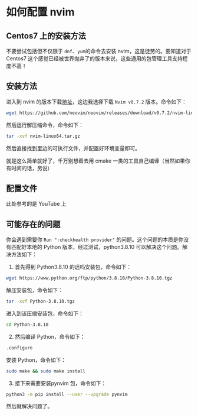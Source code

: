 # 如何配置 nvim

## Centos7 上的安装方法

不要尝试包括但不仅限于 `dnf`、`yum`的命令去安装 nvim，这是徒劳的。要知道对于 Centos7 这个感觉已经被世界抛弃了的版本来说，这些通用的包管理工具支持程度不高！

## 安装方法

进入到 nvim 的版本下载[地址](https://github.com/neovim/neovim/releases/tag/v0.7.2)，这边我选择下载 `Nvim v0.7.2` 版本。命令如下：

```bash
wget https://github.com/neovim/neovim/releases/download/v0.7.2/nvim-linux64.tar.gz
```

然后运行解压缩命令，命令如下：

```bash
tar -xvf nvim-linux64.tar.gz
```

然后直接找到里边的可执行文件，并配置好环境变量即可。

就是这么简单就好了，千万别想着去用 cmake 一类的工具自己编译（当然如果你有时间的话，另说）

## 配置文件

此处参考的是 YouTube 上

## 可能存在的问题

你会遇到需要你 `Run ":checkhealth provider"` 的问题。这个问题的本质是你没有匹配好本地的 Python 版本，经过测试，python3.8.10 可以解决这个问题。解决方法如下：

1. 首先得到 Python3.8.10 的远吗安装包，命令如下：

```bash
wget https://www.python.org/ftp/python/3.8.10/Python-3.8.10.tgz
```

解压安装包，命令如下：

```bash
tar -xvf Python-3.8.10.tgz
```

进入到该压缩安装包，命令如下：

```bash
cd Python-3.8.10
```

2. 然后编译 Python，命令如下：

```bash
.configure
```

安装 Python，命令如下：

```bash
sudo make && sudo make install
```

3. 接下来需要安装pynvim 包，命令如下：

```bash
python3 -m pip install --user --upgrade pynvim
```

然后就解决问题了。
